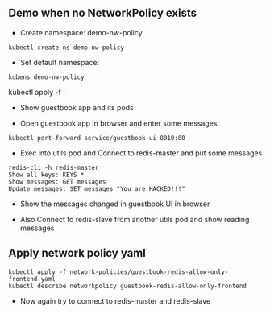 ## Demo when no NetworkPolicy exists
- Create namespace: demo-nw-policy
```
kubectl create ns demo-nw-policy
```

- Set default namespace: 
```
kubens demo-nw-policy
```

kubectl apply -f .

- Show guestbook app and its pods

- Open guestbook app in browser and enter some messages
```
kubectl port-forward service/guestbook-ui 8010:80
```

- Exec into utils pod and Connect to redis-master and put some messages
```
redis-cli -h redis-master
Show all keys: KEYS *
Show messages: GET messages
Update messages: SET messages "You are HACKED!!!"
```
- Show the messages changed in guestbook UI in browser

- Also Connect to redis-slave from another utils pod and show reading messages

## Apply network policy yaml
```
kubectl apply -f network-policies/guestbook-redis-allow-only-frontend.yaml
kubectl describe networkpolicy guestbook-redis-allow-only-frontend
```

- Now again try to connect to redis-master and redis-slave